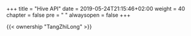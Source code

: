 +++
title = "Hive API"
date = 2019-05-24T21:15:46+02:00
weight = 40
chapter = false
pre = "<i class='fa ela-page'></i> "
alwaysopen = false
+++

{{< ownership "TangZhiLong" >}}